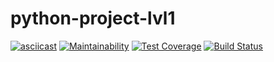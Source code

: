 # python-project-lvl1
[![asciicast](https://asciinema.org/a/a1jdEoKqt5ntvwE3a7IbU6pDf.svg)](https://asciinema.org/a/a1jdEoKqt5ntvwE3a7IbU6pDf)
[![Maintainability](https://api.codeclimate.com/v1/badges/6bf2c7a82da840aacf67/maintainability)](https://codeclimate.com/github/Amlaith/python-project-lvl1/maintainability)
[![Test Coverage](https://api.codeclimate.com/v1/badges/6bf2c7a82da840aacf67/test_coverage)](https://codeclimate.com/github/Amlaith/python-project-lvl1/test_coverage)
[![Build Status](https://travis-ci.com/Amlaith/python-project-lvl1.svg?branch=master)](https://travis-ci.com/Amlaith/python-project-lvl1)
